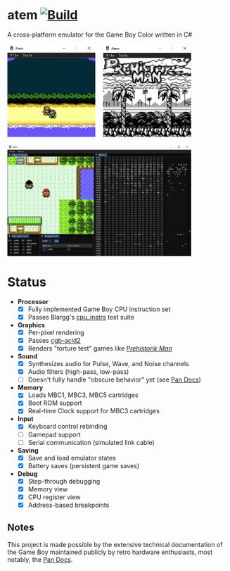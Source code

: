 atem [![Build](https://github.com/tyler-m/atem/actions/workflows/ci.yml/badge.svg)](https://github.com/tyler-m/atem/actions/workflows/ci.yml)
===

A cross-platform emulator for the Game Boy Color written in C#

<a href="images/1.gif"><img src="images/1.gif" width="200"></a> 
<a href="images/2.png"><img src="images/2.png" width="200"></a>

<a href="images/3.png"><img src="images/3.png" width="418"></a>

Status
===
- **Processor**
  - [X] Fully implemented Game Boy CPU instruction set
  - [X] Passes Blargg's [cpu_instrs](https://github.com/libretro/testroms/blob/master/blargg-cpu-instrs/) test suite
  
- **Graphics**
  - [X] Per-pixel rendering
  - [X] Passes [cgb-acid2](https://github.com/mattcurrie/cgb-acid2)
  - [X] Renders "torture test" games like [_Prehistorik Man_](https://eldred.fr/blog/prehistorik/)
  
- **Sound**
  - [X] Synthesizes audio for Pulse, Wave, and Noise channels
  - [X] Audio filters (high-pass, low-pass)
  - [ ] Doesn't fully handle "obscure behavior" yet (see [Pan Docs](https://gbdev.io/pandocs/Audio_details.html#obscure-behavior))

- **Memory**
  - [X] Loads MBC1, MBC3, MBC5 cartridges
  - [X] Boot ROM support
  - [X] Real-time Clock support for MBC3 cartridges
  
- **Input**
  - [X] Keyboard control rebinding
  - [ ] Gamepad support
  - [ ] Serial communication (simulated link cable)
  
- **Saving**
  - [X] Save and load emulator states
  - [X] Battery saves (persistent game saves)
  
- **Debug**
  - [X] Step-through debugging
  - [X] Memory view
  - [X] CPU register view
  - [X] Address-based breakpoints

Notes
---
This project is made possible by the extensive technical documentation of the Game Boy maintained publicly by retro hardware enthusiasts, most notably, the [Pan Docs](https://github.com/gbdev/pandocs).